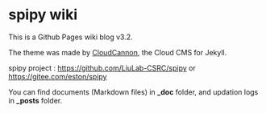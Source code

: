 # spipy wiki

This is a Github Pages wiki blog v3.2.

The theme was made by [CloudCannon](http://cloudcannon.com/), the Cloud CMS for Jekyll.

spipy project : <https://github.com/LiuLab-CSRC/spipy> or <https://gitee.com/eston/spipy>

You can find documents (Markdown files) in **\_doc** folder, and updation logs in **\_posts** folder.
